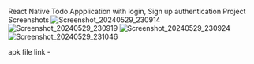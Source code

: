 React Native Todo Appplication with login, Sign up authentication Project Screenshots
![Screenshot_20240529_230914](https://github.com/realrahul01/react_native-todoApp/assets/109921439/18239c19-51c8-4adc-8cb8-fc88797ad917)
![Screenshot_20240529_230919](https://github.com/realrahul01/react_native-todoApp/assets/109921439/fca6b453-adac-4812-aff0-4df367cea7c5)
![Screenshot_20240529_230924](https://github.com/realrahul01/react_native-todoApp/assets/109921439/35f9ce08-2283-4131-9b1a-7712bf831097)
![Screenshot_20240529_231046](https://github.com/realrahul01/react_native-todoApp/assets/109921439/816cf592-59e2-453d-b45d-48ed5ced5e99)

apk file link - 
